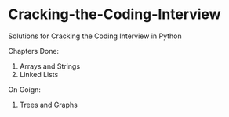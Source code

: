 # Cracking-the-Coding-Interview
Solutions for Cracking the Coding Interview in Python

Chapters Done: 
1. Arrays and Strings
2. Linked Lists

On Goign:
1. Trees and Graphs
